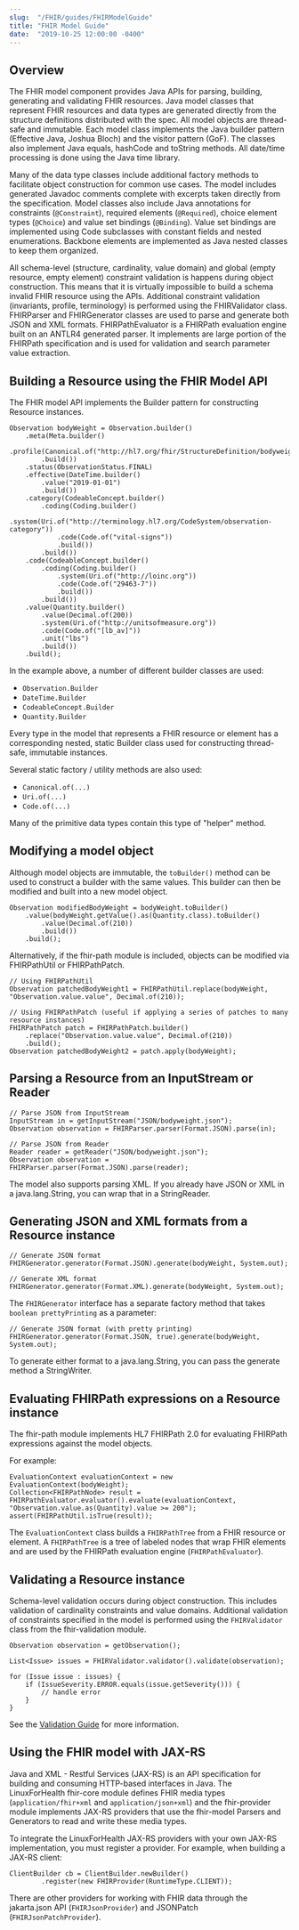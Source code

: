 ```yaml
---
slug:  "/FHIR/guides/FHIRModelGuide"
title: "FHIR Model Guide"
date:  "2019-10-25 12:00:00 -0400"
---
```


## Overview

The FHIR model component provides Java APIs for parsing, building, generating and validating FHIR resources. Java model classes that represent FHIR resources and data types are generated directly from the structure definitions distributed with the spec. All model objects are thread-safe and immutable. Each model class implements the Java builder pattern (Effective Java, Joshua Bloch) and the visitor pattern (GoF). The classes also implement Java equals, hashCode and toString methods. All date/time processing is done using the Java time library.

Many of the data type classes include additional factory methods to facilitate object construction for common use cases. The model includes generated Javadoc comments complete with excerpts taken directly from the specification. Model classes also include Java annotations for constraints (`@Constraint`), required elements (`@Required`), choice element types (`@Choice`) and value set bindings (`@Binding`). Value set bindings are implemented using Code subclasses with constant fields and nested enumerations. Backbone elements are implemented as Java nested classes to keep them organized.

All schema-level (structure, cardinality, value domain) and global (empty resource, empty element) constraint validation is happens during object construction. This means that it is virtually impossible to build a schema invalid FHIR resource using the APIs. Additional constraint validation (invariants, profile, terminology) is performed using the FHIRValidator class. FHIRParser and FHIRGenerator classes are used to parse and generate both JSON and XML formats. FHIRPathEvaluator is a FHIRPath evaluation engine built on an ANTLR4 generated parser. It implements are large portion of the FHIRPath specification and is used for validation and search parameter value extraction.

## Building a Resource using the FHIR Model API

The FHIR model API implements the Builder pattern for constructing Resource instances.

```
Observation bodyWeight = Observation.builder()
    .meta(Meta.builder()
        .profile(Canonical.of("http://hl7.org/fhir/StructureDefinition/bodyweight"))
        .build())
    .status(ObservationStatus.FINAL)
    .effective(DateTime.builder()
        .value("2019-01-01")
        .build())
    .category(CodeableConcept.builder()
        .coding(Coding.builder()
            .system(Uri.of("http://terminology.hl7.org/CodeSystem/observation-category"))
            .code(Code.of("vital-signs"))
            .build())
        .build())
    .code(CodeableConcept.builder()
        .coding(Coding.builder()
            .system(Uri.of("http://loinc.org"))
            .code(Code.of("29463-7"))
            .build())
        .build())
    .value(Quantity.builder()
        .value(Decimal.of(200))
        .system(Uri.of("http://unitsofmeasure.org"))
        .code(Code.of("[lb_av]"))
        .unit("lbs")
        .build())
    .build();
```

In the example above, a number of different builder classes are used:

- `Observation.Builder`
- `DateTime.Builder`
- `CodeableConcept.Builder`
- `Quantity.Builder`

Every type in the model that represents a FHIR resource or element has a corresponding nested, static Builder class used for constructing thread-safe, immutable instances.

Several static factory / utility methods are also used:

- `Canonical.of(...)`
- `Uri.of(...)`
- `Code.of(...)`

Many of the primitive data types contain this type of "helper" method.

## Modifying a model object

Although model objects are immutable, the `toBuilder()` method can be used to construct a builder with the same values.
This builder can then be modified and built into a new model object.
```
Observation modifiedBodyWeight = bodyWeight.toBuilder()
    .value(bodyWeight.getValue().as(Quantity.class).toBuilder()
        .value(Decimal.of(210))
        .build())
    .build();
```

Alternatively, if the fhir-path module is included, objects can be modified via FHIRPathUtil or FHIRPathPatch.
```
// Using FHIRPathUtil
Observation patchedBodyWeight1 = FHIRPathUtil.replace(bodyWeight, "Observation.value.value", Decimal.of(210));

// Using FHIRPathPatch (useful if applying a series of patches to many resource instances)
FHIRPathPatch patch = FHIRPathPatch.builder()
    .replace("Observation.value.value", Decimal.of(210))
    .build();
Observation patchedBodyWeight2 = patch.apply(bodyWeight);
```

## Parsing a Resource from an InputStream or Reader

```
// Parse JSON from InputStream
InputStream in = getInputStream("JSON/bodyweight.json");
Observation observation = FHIRParser.parser(Format.JSON).parse(in);

// Parse JSON from Reader
Reader reader = getReader("JSON/bodyweight.json");
Observation observation = FHIRParser.parser(Format.JSON).parse(reader);
```

The model also supports parsing XML.
If you already have JSON or XML in a java.lang.String, you can wrap that in a StringReader.

## Generating JSON and XML formats from a Resource instance

```
// Generate JSON format
FHIRGenerator.generator(Format.JSON).generate(bodyWeight, System.out);

// Generate XML format
FHIRGenerator.generator(Format.XML).generate(bodyWeight, System.out);
```

The `FHIRGenerator` interface has a separate factory method that takes `boolean prettyPrinting` as a parameter:

```
// Generate JSON format (with pretty printing)
FHIRGenerator.generator(Format.JSON, true).generate(bodyWeight, System.out);
```

To generate either format to a java.lang.String, you can pass the generate method a StringWriter.

## Evaluating FHIRPath expressions on a Resource instance

The fhir-path module implements HL7 FHIRPath 2.0 for evaluating FHIRPath expressions against the model objects.

For example:
```
EvaluationContext evaluationContext = new EvaluationContext(bodyWeight);
Collection<FHIRPathNode> result = FHIRPathEvaluator.evaluator().evaluate(evaluationContext, "Observation.value.as(Quantity).value >= 200");
assert(FHIRPathUtil.isTrue(result));
```

The `EvaluationContext` class builds a `FHIRPathTree` from a FHIR resource or element. A `FHIRPathTree` is a tree of labeled nodes that wrap FHIR elements and are used by the FHIRPath evaluation engine (`FHIRPathEvaluator`).

## Validating a Resource instance

Schema-level validation occurs during object construction. This includes validation of cardinality constraints and value domains. Additional validation of constraints specified in the model is performed using the `FHIRValidator` class from the fhir-validation module.

```
Observation observation = getObservation();

List<Issue> issues = FHIRValidator.validator().validate(observation);

for (Issue issue : issues) {
    if (IssueSeverity.ERROR.equals(issue.getSeverity())) {
        // handle error
    }
}
```

See the [Validation Guide](FHIRValidationGuide) for more information.

## Using the FHIR model with JAX-RS

Java and XML - Restful Services (JAX-RS) is an API specification for building and consuming HTTP-based interfaces in Java.
The LinuxForHealth fhir-core module defines FHIR media types (`application/fhir+xml` and `application/json+xml`) and the fhir-provider module implements JAX-RS providers that use the fhir-model Parsers and Generators to read and write these media types.

To integrate the LinuxForHealth JAX-RS providers with your own JAX-RS implementation, you must register a provider. For example, when building a JAX-RS client:
```
ClientBuilder cb = ClientBuilder.newBuilder()
        .register(new FHIRProvider(RuntimeType.CLIENT));
```

There are other providers for working with FHIR data through the jakarta.json API (`FHIRJsonProvider`) and JSONPatch (`FHIRJsonPatchProvider`).